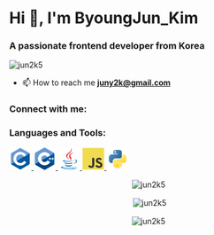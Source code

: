 <h1 align="left">Hi 👋, I'm ByoungJun_Kim</h1>
<h3 align="left">A passionate frontend developer from Korea</h3>

<p align="left"> <img src="https://komarev.com/ghpvc/?username=jun2k5&label=Profile%20views&color=0e75b6&style=flat" alt="jun2k5" /> </p>

- 📫 How to reach me **juny2k@gmail.com**

<h3 align="left">Connect with me:</h3>
<p align="left">
</p>

<h3 align="left">Languages and Tools:</h3>
<p align="left"> 
  <a href="https://www.cprogramming.com/" target="_blank" rel="noreferrer"> <img src="https://raw.githubusercontent.com/devicons/devicon/master/icons/c/c-original.svg" alt="c" width="40" height="40"/> </a> 
  <a href="https://www.w3schools.com/cpp/" target="_blank" rel="noreferrer"> <img src="https://raw.githubusercontent.com/devicons/devicon/master/icons/cplusplus/cplusplus-original.svg" alt="cplusplus" width="40" height="40"/> </a> 
  <a href="https://www.java.com" target="_blank" rel="noreferrer"> <img src="https://raw.githubusercontent.com/devicons/devicon/master/icons/java/java-original.svg" alt="java" width="40" height="40"/> </a> 
  <a href="https://developer.mozilla.org/en-US/docs/Web/JavaScript" target="_blank" rel="noreferrer"> <img src="https://raw.githubusercontent.com/devicons/devicon/master/icons/javascript/javascript-original.svg" alt="javascript" width="40" height="40"/> </a>
  <a href="https://www.python.org" target="_blank" rel="noreferrer"> <img src="https://raw.githubusercontent.com/devicons/devicon/master/icons/python/python-original.svg" alt="python" width="40" height="40"/> </a>
</p>

<div style="text-align:center;">
<p><img align="center" src="https://github-readme-stats.vercel.app/api/top-langs?username=jun2k5&show_icons=true&locale=en&layout=compact" alt="jun2k5" /></p>

<p>&nbsp;<img align="center" src="https://github-readme-stats.vercel.app/api?username=jun2k5&show_icons=true&locale=en" alt="jun2k5" margin-top:10px /></p>

<p><img align="center" src="https://github-readme-streak-stats.herokuapp.com/?user=jun2k5&" alt="jun2k5" margin-top:10px /></p>
</div>
